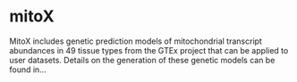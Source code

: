 # mitoX

MitoX includes genetic prediction models of mitochondrial transcript abundances in 49 tissue types from the GTEx project that can be applied to user datasets. Details on the generation of these genetic models can be found in...
